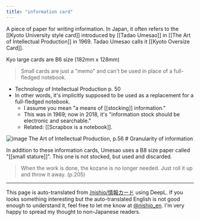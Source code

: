 ```yaml
---
title: "information card"
---
```


A piece of paper for writing information.
In Japan, it often refers to the [[Kyoto University style card]] introduced by [[Tadao Umesao]] in [[The Art of Intellectual Production]] in 1969.
Tadao Umesao calls it [[Kyoto Oversize Card]].

Kyo large cards are B6 size (182mm x 128mm)
> Small cards are just a "memo" and can't be used in place of a full-fledged notebook.
- Technology of Intellectual Production p. 50
- In other words, it's implicitly supposed to be used as a replacement for a full-fledged notebook.
    - I assume you mean "a means of [[stocking]] information."
    - This was in 1969; now in 2018, it's "information stock should be electronic and searchable."
    - Related: [[Scrapbox is a notebook]].

![image](https://gyazo.com/cce145cffaef02e3354d870c339b29ea/thumb/1000)
The Art of Intellectual Production, p.56 # Granularity of information

In addition to these information cards, Umesao uses a B8 size paper called "[[small stature]]". This one is not stocked, but used and discarded.
> When the work is done, the kozane is no longer needed. Just roll it up and throw it away. (p.205)

---
This page is auto-translated from [/nishio/情報カード](https://scrapbox.io/nishio/情報カード) using DeepL. If you looks something interesting but the auto-translated English is not good enough to understand it, feel free to let me know at [@nishio_en](https://twitter.com/nishio_en). I'm very happy to spread my thought to non-Japanese readers.